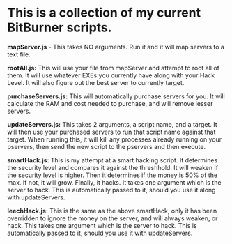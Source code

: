 # This is a collection of my current BitBurner scripts.

**mapServer.js** - This takes NO arguments.  Run it and it will map servers to a text file.

**rootAll.js:** This will use your file from mapServer and attempt to root all of them.
                It will use whatever EXEs you currently have along with your Hack Level.
                It will also figure out the best server to currently target.

**purchaseServers.js:** This will automatically purchase servers for you.  It will 
                        calculate the RAM and cost needed to purchase, and will remove 
                        lesser servers.

**updateServers.js:** This takes 2 arguments, a script name, and a target.  It will then use
                      your purchased servers to run that script name against that target.
                      When running this, it will kill any processes already running on your
                      pservers, then send the new script to the pservers and then execute.

**smartHack.js:** This is my attempt at a smart hacking script.  It determines the security 
                  level and compares it against the threshhold.  It will weaken if the 
                  security level is higher.  Then it determines if the money is 50% of the 
                  max.  If not, it will grow.  Finally, it hacks.  It takes one argument 
                  which is the server to hack.  This is automatically passed to it, should
                  you use it along with updateServers.

**leechHack.js:** This is the same as the above smartHack, only it has been overridden to 
                  ignore the money on the server, and will always weaken, or hack.  This
                  takes one argument which is the server to hack.  This is automatically 
                  passed to it, should you use it with updateServers.

